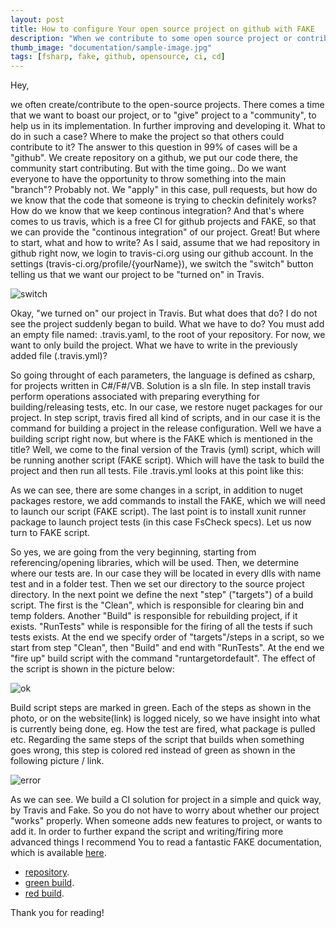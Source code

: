 ```yaml
---
layout: post
title: How to configure Your open source project on github with FAKE
description: "When we contribute to some open source project or contribute to one. We often hit a problem of CI/CD. We gonna take a look how to achieve this thanks to FAKE and Travis."
thumb_image: "documentation/sample-image.jpg"
tags: [fsharp, fake, github, opensource, ci, cd]
---
```


Hey,

we often create/contribute to the open-source projects. There comes a time that we want to boast our project, or to "give" project to a "community", to help us in its implementation.
In further improving and developing it.
What to do in such a case? Where to make the project so that others could contribute to it? The answer to this question in 99% of cases will be a "github".
We create repository on a github, we put our code there, the community start contributing. But with the time going.. Do we want everyone to have the opportunity to throw something into the main "branch"?
Probably not. We "apply" in this case, pull requests, but how do we know that the code that someone is trying to checkin definitely works?
How do we know that we keep continous integration?
And that's where comes to us travis, which is a free CI for github projects and FAKE, so that we can provide the "continous integration" of our project.
Great!
But where to start, what and how to write?
As I said, assume that we had repository in github right now, we login to travis-ci.org using our github account.
In the settings (travis-ci.org/profile/{yourName}), we switch the "switch" button telling us that we want our project to be "turned on" in Travis.

![switch](https://mnie.github.com/img/20161115githubtravisfake/switch.png)

Okay, "we turned on" our project in Travis.
But what does that do? I do not see the project suddenly began to build.
What we have to do? You must add an empty file named: .travis.yaml, to the root of your repository.
For now, we want to only build the project. What we have to write in the previously added file (.travis.yml)?

<script src="https://gist.github.com/MNie/23c07ebecc776acf52f84f352c1c1d68.js"></script>

So going throught of each parameters, the language is defined as csharp, for projects written in C#/F#/VB.
Solution is a sln file. In step install travis perform operations associated with preparing everything for building/releasing tests, etc. In our case, we restore nuget packages for our project.
In step script, travis fired all kind of scripts, and in our case it is the command for building a project in the release configuration.
Well we have a building script right now, but where is the FAKE which is mentioned in the title?
Well, we come to the final version of the Travis (yml) script, which will be running another script (FAKE script).
Which will have the task to build the project and then run all tests.
File .travis.yml looks at this point like this:

<script src="https://gist.github.com/MNie/a05fbd2a223681a465110157a6789d37.js"></script>

As we can see, there are some changes in a script, in addition to nuget packages restore, we add commands to install the FAKE, which we will need to launch our script (FAKE script).
The last point is to install xunit runner package to launch project tests (in this case FsCheck specs).
Let us now turn to FAKE script.

<script src="https://gist.github.com/MNie/5d9b6026d77b1f3648679d1f05c49784.js"></script>

So yes, we are going from the very beginning, starting from referencing/opening libraries, which will be used.
Then, we determine where our tests are. In our case they will be located in every dlls with name test and in a folder test.
Then we set our directory to the source project directory. In the next point we define the next "step" ("targets") of a build script.
The first is the "Clean", which is responsible for clearing bin and temp folders.
Another "Build" is responsible for rebuilding project, if it exists.
"RunTests" while is responsible for the firing of all the tests if such tests exists.
At the end we specify order of "targets"/steps in a script, so we start from step "Clean", then "Build" and end with "RunTests".
At the end we "fire up" build script with the command "runtargetordefault".
The effect of the script is shown in the picture below:

![ok](https://mnie.github.com/img/20161115githubtravisfake/ok.png)

Build script steps are marked in green.
Each of the steps as shown in the photo, or on the website(link) is logged nicely, so we have insight into what is currently being done, eg. How the test are fired, what package is pulled etc.
Regarding the same steps of the script that builds when something goes wrong, this step is colored red instead of green as shown in the following picture / link.

![error](https://mnie.github.com/img/20161115githubtravisfake/error.png)

As we can see. We build a CI solution for project in a simple and quick way, by Travis and Fake.
So you do not have to worry about whether our project "works" properly. When someone adds new features to project, or wants to add it.
In order to further expand the script and writing/firing more advanced things I recommend You to read a fantastic FAKE documentation, which is available [here](http://fsharp.github.io/FAKE/gettingstarted.html).


* [repository](https://github.com/MNie/DateSeqGenerator).
* [green build](https://travis-ci.org/MNie/DateSeqGenerator/builds/174579724).
* [red build](https://travis-ci.org/MNie/DateSeqGenerator/builds/174566325).

Thank you for reading!